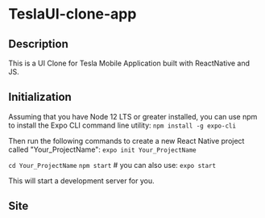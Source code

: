 # TeslaUI-clone-app

## Description
 
 This is a UI Clone for Tesla Mobile Application built with ReactNative and JS.

## Initialization

Assuming that you have Node 12 LTS or greater installed, you can use npm to install the Expo CLI command line utility:
`npm install -g expo-cli`

Then run the following commands to create a new React Native project called "Your_ProjectName":
`expo init Your_ProjectName`

`cd Your_ProjectName`
`npm start` # you can also use: `expo start`

This will start a development server for you.


## Site

